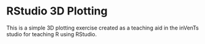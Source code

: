 # RStudio 3D Plotting

This is a simple 3D plotting exercise created as a teaching aid in the inVenTs studio for teaching R using RStudio.
